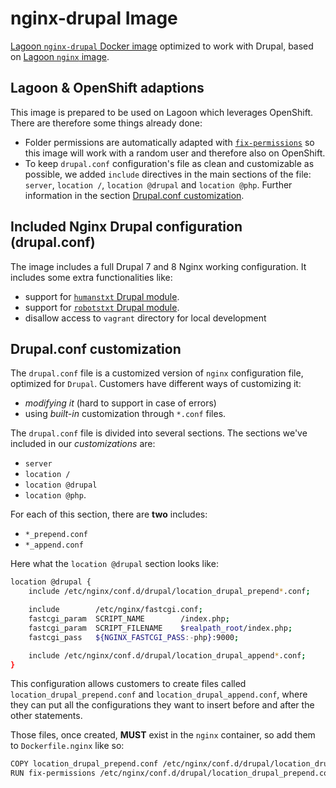 # nginx-drupal Image

[Lagoon `nginx-drupal` Docker image](https://github.com/amazeeio/lagoon/blob/master/images/nginx-drupal/Dockerfile) optimized to work with Drupal, based on
[Lagoon `nginx` image](nginx.md).

## Lagoon & OpenShift adaptions

This image is prepared to be used on Lagoon which leverages OpenShift.
There are therefore some things already done:

- Folder permissions are automatically adapted with [`fix-permissions`](https://github.com/sclorg/s2i-base-container/blob/master/core/root/usr/bin/fix-permissions)
so this image will work with a random user and therefore also on OpenShift.
- To keep `drupal.conf` configuration's file as clean and customizable as
possible, we added `include` directives in the main sections of the file:
`server`, `location /`, `location @drupal` and `location @php`.
Further information in the section [Drupal.conf customization](#drupalconf-customization).

## Included Nginx Drupal configuration (drupal.conf)

The image includes a full Drupal 7 and 8 Nginx working configuration. It
includes some extra functionalities like:

- support for [`humanstxt` Drupal module](https://www.drupal.org/project/humanstxt).
- support for [`robotstxt` Drupal module](https://www.drupal.org/project/robotstxt).
- disallow access to `vagrant` directory for local development

## Drupal.conf customization

The `drupal.conf` file is a customized version of `nginx` configuration file,
optimized for `Drupal`.
Customers have different ways of customizing it:

- _modifying it_ (hard to support in case of errors)
- using _built-in_ customization through `*.conf` files.

The `drupal.conf` file is divided into several sections. The sections we've
included in our _customizations_ are:

- `server`
- `location /`
- `location @drupal`
- `location @php`.

For each of this section, there are **two** includes:

- `*_prepend.conf`
- `*_append.conf`

Here what the `location @drupal` section looks like:

```bash
location @drupal {
    include /etc/nginx/conf.d/drupal/location_drupal_prepend*.conf;

    include        /etc/nginx/fastcgi.conf;
    fastcgi_param  SCRIPT_NAME        /index.php;
    fastcgi_param  SCRIPT_FILENAME    $realpath_root/index.php;
    fastcgi_pass   ${NGINX_FASTCGI_PASS:-php}:9000;

    include /etc/nginx/conf.d/drupal/location_drupal_append*.conf;
}
```

This configuration allows customers to create files called `location_drupal_prepend.conf`
and `location_drupal_append.conf`, where they can put all the configurations
they want to insert before and after the other statements.

Those files, once created, **MUST** exist in the `nginx` container, so add them
to `Dockerfile.nginx` like so:

```bash
COPY location_drupal_prepend.conf /etc/nginx/conf.d/drupal/location_drupal_prepend.conf
RUN fix-permissions /etc/nginx/conf.d/drupal/location_drupal_prepend.conf
```
